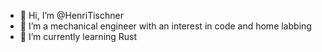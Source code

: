 - 👋 Hi, I’m @HenriTischner
- 👀 I’m a mechanical engineer with an interest in code and home labbing
- 🌱 I’m currently learning Rust


<!---
HenriTischner/HenriTischner is a ✨ special ✨ repository because its `README.md` (this file) appears on your GitHub profile.
You can click the Preview link to take a look at your changes.

- 💞️ I’m looking to collaborate on ...
- 📫 How to reach me ...

--->
